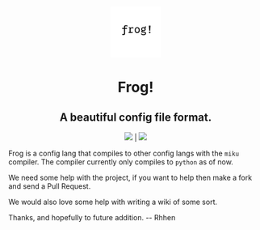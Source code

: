 <div align="center">
<img src="frog-logo.png" height="100">

# Frog!
## A beautiful config file format.
<a href="http://vimp.rhhen.xyz/Licenses/lookinggood/lice/LICENSE.html"><img src="https://badgen.net/static/license/VIMPPDL%201.0.2/black"></a>
|
<a href="http://go.dev/"><img src="http://badgen.net/static/Go/1.24?icon=https%3A%2F%2Fgo.dev%2Fblog%2Fgo-brand%2FGo-Logo%2FSVG%2FGo-Logo_White.svg"></a>
</div>

Frog is a config lang that compiles to other config langs with the `miku` compiler.
The compiler currently only compiles to `python` as of now.

We need some help with the project, if you want to help then make a fork and send a Pull Request.

We would also love some help with writing a wiki of some sort.

Thanks, and hopefully to future addition.
-- Rhhen